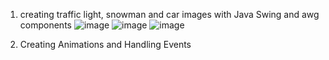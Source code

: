 1) creating traffic light, snowman and car images with Java Swing and awg components
![image](https://user-images.githubusercontent.com/95936834/186178064-369daaf8-c1fd-45a2-9d56-002f80381936.png)
![image](https://user-images.githubusercontent.com/95936834/186178185-b25a40ad-418b-4a09-b04b-c863db3843fe.png)
![image](https://user-images.githubusercontent.com/95936834/186976952-a71b1775-24e7-4e43-97ec-bb63754caa42.png)

2) Creating Animations and Handling Events
